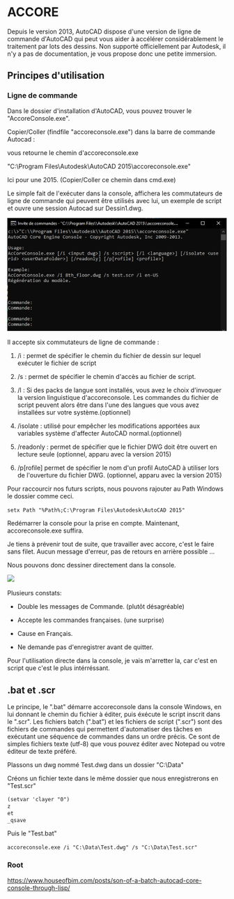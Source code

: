 # ACCORE

Depuis le version 2013, AutoCAD dispose d'une version de ligne de commande d'AutoCAD qui peut vous aider à accélérer considérablement le traitement par lots des dessins.
Non supporté officiellement par Autodesk, il n'y a pas de documentation, je vous propose donc une petite immersion. 

## Principes d'utilisation
### Ligne de commande

Dans le dossier d'installation d'AutoCAD, vous pouvez trouver le "AccoreConsole.exe". 

Copier/Coller (findfile "accoreconsole.exe") dans la barre de commande Autocad :

vous retourne le chemin d'accoreconsole.exe

"C:\\Program Files\\Autodesk\\AutoCAD 2015\\accoreconsole.exe"

Ici pour une 2015. (Copier/Coller ce chemin dans cmd.exe)

Le simple fait de l'exécuter dans la console, affichera les commutateurs de ligne de commande qui peuvent être utilisés avec lui, un exemple de script et ouvre une session Autocad sur Dessin1.dwg.

![](img/Illu1.png) 

Il accepte six commutateurs de ligne de commande :

1) /i : permet de spécifier le chemin du fichier de dessin sur lequel exécuter le fichier de script

2) /s : permet de spécifier le chemin d'accès au fichier de script.

3) /l : Si des packs de langue sont installés, vous avez le choix d'invoquer la version linguistique d'accoreconsole. Les commandes du fichier de script peuvent alors être dans l'une des langues que vous avez installées sur votre système.(optionnel)

4) /isolate : utilisé pour empêcher les modifications apportées aux variables système d'affecter AutoCAD normal.(optionnel)

5) /readonly : permet de spécifier que le fichier DWG doit être ouvert en lecture seule (optionnel, apparu avec la version 2015)

6) /p[rofile] permet de spécifier le nom d'un profil AutoCAD à utiliser lors de l'ouverture du fichier DWG. (optionnel, apparu avec la version 2015)

Pour raccourcir nos futurs scripts, nous pouvons rajouter au Path Windows le dossier comme ceci.

``` setx Path "%Path%;C:\Program Files\Autodesk\AutoCAD 2015" ```

Redémarrer la console pour la prise en compte. Maintenant, accoreconsole.exe suffira.

Je tiens à prévenir tout de suite, que travailler avec accore, c'est le faire sans filet. Aucun message d'erreur, pas de retours en arrière possible ...

Nous pouvons donc dessiner directement dans la console.

![](img/Illu2.png)

Plusieurs constats:

  - Double les messages de Commande. (plutôt désagréable)

  - Accepte les commandes françaises. (une surprise)

  - Cause en Français.

  - Ne demande pas d'enregistrer avant de quitter. 

Pour l'utilisation directe dans la console, je vais m'arretter la, car c'est en script que c'est le plus intérréssant.

## .bat et .scr 
Le principe, le ".bat" démarre accoreconsole dans la console Windows, en lui donnant le chemin du fichier à éditer, puis éxécute le script inscrit dans le ".scr".
Les fichiers batch (".bat") et les fichiers de script (".scr") sont des fichiers de commandes qui permettent d'automatiser des tâches en exécutant une séquence de commandes dans un ordre précis.
Ce sont de simples fichiers texte (utf-8) que vous pouvez éditer avec Notepad ou votre éditeur de texte préféré.

Plassons un dwg nommé Test.dwg dans un dossier "C:\Data"

Créons un fichier texte dans le même dossier que nous enregistrerons en "Test.scr"

```
(setvar 'clayer "0")
z
et
_qsave

```

Puis le "Test.bat"

```accoreconsole.exe /i "C:\Data\Test.dwg" /s "C:\Data\Test.scr"```


### Root

  https://www.houseofbim.com/posts/son-of-a-batch-autocad-core-console-through-lisp/
  
